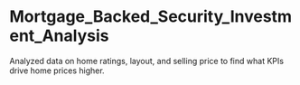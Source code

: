# Mortgage_Backed_Security_Investment_Analysis
Analyzed data on home ratings, layout, and selling price to find what KPIs drive home prices higher.
